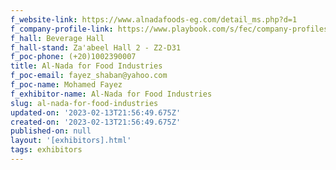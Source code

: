 ```yaml
---
f_website-link: https://www.alnadafoods-eg.com/detail_ms.php?d=1
f_company-profile-link: https://www.playbook.com/s/fec/company-profiles
f_hall: Beverage Hall
f_hall-stand: Za'abeel Hall 2 - Z2-D31
f_poc-phone: (+20)1002390007
title: Al-Nada for Food Industries
f_poc-email: fayez_shaban@yahoo.com
f_poc-name: Mohamed Fayez
f_exhibitor-name: Al-Nada for Food Industries
slug: al-nada-for-food-industries
updated-on: '2023-02-13T21:56:49.675Z'
created-on: '2023-02-13T21:56:49.675Z'
published-on: null
layout: '[exhibitors].html'
tags: exhibitors
---
```



